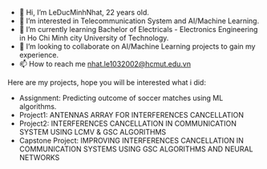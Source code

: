 - 👋 Hi, I’m LeDucMinhNhat, 22 years old.
- 👀 I’m interested in Telecommunication System and AI/Machine Learning.
- 🌱 I’m currently learning Bachelor of Electricals - Electronics Engineering in Ho Chi Minh city University of Technology.
- 💞️ I’m looking to collaborate on AI/Machine Learning projects to gain my experience.
- 📫 How to reach me nhat.le1032002@hcmut.edu.vn  

Here are my projects, hope you will be interested what i did:
- Assignment: Predicting outcome of soccer matches using ML algorithms.
- Project1: ANTENNAS ARRAY FOR INTERFERENCES CANCELLATION
- Project2: INTERFERENCES CANCELLATION IN COMMUNICATION SYSTEM USING LCMV & GSC ALGORITHMS
- Capstone Project: IMPROVING INTERFERENCES CANCELLATION IN COMMUNICATION SYSTEMS USING GSC ALGORITHMS AND NEURAL NETWORKS 

<!---
HanKeBacTinh123/HanKeBacTinh123 is a ✨ special ✨ repository because its `README.md` (this file) appears on your GitHub profile.
You can click the Preview link to take a look at your changes.
--->
